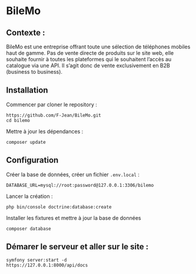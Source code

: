 # BileMo

## Contexte :

BileMo est une entreprise offrant toute une sélection de téléphones mobiles haut de gamme.
Pas de vente directe de produits sur le site web, elle souhaite fournir à toutes les plateformes qui le souhaitent l’accès au catalogue via une API.
Il s’agit donc de vente exclusivement en B2B (business to business).

## Installation

Commencer par cloner le repository :

```
https://github.com/F-Jean/BileMo.git
cd bilemo
```

Mettre à jour les dépendances :

```
composer update
```

## Configuration

Créer la base de données, créer un fichier `.env.local` :

```
DATABASE_URL=mysql://root:password@127.0.0.1:3306/bilemo
```

Lancer la création :

```
php bin/console doctrine:database:create
```

Installer les fixtures et mettre à jour la base de données

```
composer database
```

## Démarer le serveur et aller sur le site :

```
symfony server:start -d
https://127.0.0.1:8000/api/docs
```
